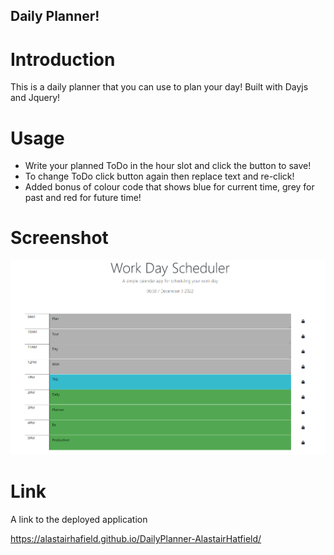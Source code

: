 ## Daily Planner!

# Introduction 
This is a daily planner that you can use to plan your day!
Built with Dayjs and Jquery!

# Usage
* Write your planned ToDo in the hour slot and click the button to save!
* To change ToDo click button again then replace text and re-click!
* Added bonus of colour code that shows blue for current time, grey for past and red for future time!

# Screenshot 

![screenshot](./assets/Images/DailyPlannerSS.png)

# Link
A link to the deployed application 

https://alastairhafield.github.io/DailyPlanner-AlastairHatfield/



